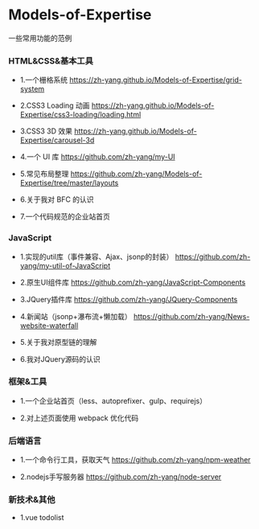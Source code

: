 # Models-of-Expertise
一些常用功能的范例

### HTML&CSS&基本工具

* 1.一个栅格系统
https://zh-yang.github.io/Models-of-Expertise/grid-system

* 2.CSS3 Loading 动画
https://zh-yang.github.io/Models-of-Expertise/css3-loading/loading.html

* 3.CSS3 3D 效果 
https://zh-yang.github.io/Models-of-Expertise/carousel-3d

* 4.一个 UI 库
https://github.com/zh-yang/my-UI

* 5.常见布局整理
https://github.com/zh-yang/Models-of-Expertise/tree/master/layouts

* 6.关于我对 BFC 的认识

* 7.一个代码规范的企业站首页

### JavaScript

* 1.实现的util库（事件兼容、Ajax、jsonp的封装）
https://github.com/zh-yang/my-util-of-JavaScript

* 2.原生UI组件库
https://github.com/zh-yang/JavaScript-Components

* 3.JQuery插件库
https://github.com/zh-yang/JQuery-Components

* 4.新闻站（jsonp+瀑布流+懒加载）
https://github.com/zh-yang/News-website-waterfall

* 5.关于我对原型链的理解

* 6.我对JQuery源码的认识

### 框架&工具

* 1.一个企业站首页（less、autoprefixer、gulp、requirejs）

* 2.对上述页面使用 webpack 优化代码

### 后端语言

* 1.一个命令行工具，获取天气
https://github.com/zh-yang/npm-weather

* 2.nodejs手写服务器
https://github.com/zh-yang/node-server

### 新技术&其他

* 1.vue todolist